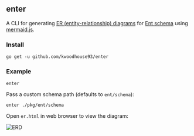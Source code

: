 ## enter

A CLI for generating [ER (entity-relationship) diagrams](https://en.wikipedia.org/wiki/Entity%E2%80%93relationship_model)
for [Ent schema](https://entgo.io/docs/schema-def) using [mermaid.js](https://mermaid-js.github.io).

### Install

```
go get -u github.com/kwoodhouse93/enter
```

### Example

```
enter
```

Pass a custom schema path (defaults to `ent/schema`):

```
enter ./pkg/ent/schema
```

Open `er.html` in web browser to view the diagram:

![ERD](https://user-images.githubusercontent.com/7413593/113307613-00f7d800-930e-11eb-8d22-0627b5dfd41d.png)
